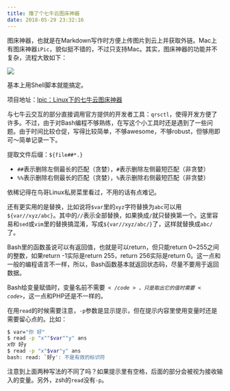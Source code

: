```yaml
---
title: 撸了个七牛云图床神器
date: 2018-05-29 23:32:16
---
```


图床神器，也就是在Markdown写作时方便上传图片到云上并获取外链。Mac上有图床神器`iPic`，貌似挺不错的，不过只支持Mac。其实，图床神器的功能并不复杂，流程大致如下：

![](https://img-1256819794.cos.ap-beijing.myqcloud.com/20180530_005542.jpg)

基本上用Shell脚本就能搞定。

<!-- more -->

项目地址：[lpic：Linux下的七牛云图床神器](https://github.com/jlice/lpic/tree/v1.0)

与七牛云交互的部分直接调用官方提供的开发者工具：`qrsctl`，使得开发方便了许多。不过，由于对Bash编程不够熟练，在写这个小工具时还是遇到了一些问题。由于时间比较仓促，写得比较简单，不够awesome，不够robust，但够用即可～简单记录一下。

提取文件后缀：`${file##*.}`

- `##`表示删除左侧最长的匹配（贪婪），`#`表示删除左侧最短匹配（非贪婪）
- `%%`表示删除右侧最长的匹配（贪婪），`%`表示删除右侧最短匹配（非贪婪）

依稀记得在鸟哥Linux私房菜里看过，不用的话有点难记。

还有更实用的是替换，比如说将`$var`里的`xyz`字符替换为`abc`可以用`${var//xyz/abc}`。其中的`//`表示全部替换，如果换成`/`就只替换第一个。这里容易和`sed`或`vim`里的替换搞混淆，写成`${var//xyz/abc/}`了，这样就替换成`abc/`了。

Bash里的函数虽说可以有返回值，也就是可以return，但只能return 0~255之间的整数，如果return -1实际是return 255，return 256实际是return 0。这一点和一般的编程语言不一样，所以，Bash函数基本就返回状态码，尽量不要用于返回数据。

Bash给变量赋值时，变量名前不需要<code>$</code>，只是取出它的值时需要<code>$</code>，这一点和PHP还是不一样的。

在用`read`的时候需要注意，`-p`参数是显示提示，但在提示内容里使用变量时还是需要留心点的。比如：

``` Bash
$ var="你 好"
$ read -p "x""$var""y" ans
x你 好y
$ read -p "x"$var"y" ans
bash: read: `好y': 不是有效的标识符
```

注意到上面两种写法的不同了吗？如果提示里有空格，后面的部分会被视为接收输入的变量。另外，zsh的`read`没有`-p`。

